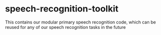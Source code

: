 # speech-recognition-toolkit
This contains our modular primary speech recognition code, which can be reused for any of our speech recognition tasks in the future

